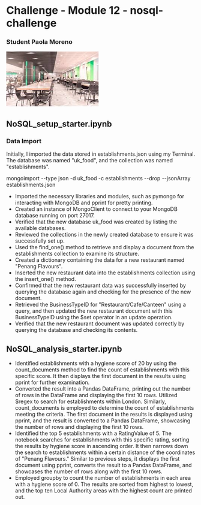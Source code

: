 # Challenge - Module 12 - nosql-challenge
### Student Paola Moreno

![images.jpeg](images.jpeg)

## NoSQL_setup_starter.ipynb

### Data Import

Initially, I imported the data stored in establishments.json using my Terminal. The database was named "uk_food", and the collection was named "establishments".

mongoimport --type json -d uk_food -c establishments --drop --jsonArray establishments.json

* Imported the necessary libraries and modules, such as pymongo for interacting with MongoDB and pprint for pretty printing.
* Created an instance of MongoClient to connect to your MongoDB database running on port 27017.
* Verified that the new database uk_food was created by listing the available databases.
* Reviewed the collections in the newly created database to ensure it was successfully set up.
* Used the find_one() method to retrieve and display a document from the establishments collection to examine its structure.
* Created a dictionary containing the data for a new restaurant named "Penang Flavours".
* Inserted the new restaurant data into the establishments collection using the insert_one() method.
* Confirmed that the new restaurant data was successfully inserted by querying the database again and checking for the presence of the new document.
* Retrieved the BusinessTypeID for "Restaurant/Cafe/Canteen" using a query, and then updated the new restaurant document with this BusinessTypeID using the $set operator in an update operation.
* Verified that the new restaurant document was updated correctly by querying the database and checking its contents.


## NoSQL_analysis_starter.ipynb

* Identified establishments with a hygiene score of 20 by using the count_documents method to find the count of establishments with this specific score. It then displays the first document in the
  results using pprint for further examination.
* Converted the result into a Pandas DataFrame, printing out the number of rows in the DataFrame and displaying the first 10 rows. Utilized $regex to search for establishments within London.
  Similarly, count_documents is employed to determine the count of establishments meeting the criteria. The first document in the results is displayed using pprint, and the result is converted to a
  Pandas DataFrame, showcasing the number of rows and displaying the first 10 rows.
* Identified the top 5 establishments with a RatingValue of 5. The notebook searches for establishments with this specific rating, sorting the results by hygiene score in ascending order.
  It then narrows down the search to establishments within a certain distance of the coordinates of "Penang Flavours." Similar to previous steps, it displays the first document using pprint,
  converts the result to a Pandas DataFrame, and showcases the number of rows along with the first 10 rows.
* Employed groupby to count the number of establishments in each area with a hygiene score of 0. The results are sorted from highest to lowest, and the top ten Local Authority areas with the
  highest count are printed out.



